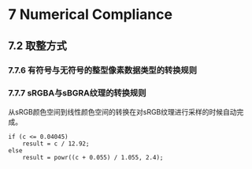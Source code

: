 # 7 Numerical Compliance

## 7.2 取整方式

### 


### 7.7.6 有符号与无符号的整型像素数据类型的转换规则

### 7.7.7 sRGBA与sBGRA纹理的转换规则

从sRGB颜色空间到线性颜色空间的转换在对sRGB纹理进行采样的时候自动完成。


```metal
if (c <= 0.04045) 
    result = c / 12.92;
else 
    result = powr((c + 0.055) / 1.055, 2.4);
```